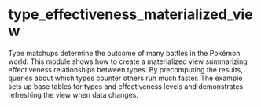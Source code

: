# type_effectiveness_materialized_view
Type matchups determine the outcome of many battles in the Pokémon world. This module shows how to create a materialized view summarizing effectiveness relationships between types. By precomputing the results, queries about which types counter others run much faster. The example sets up base tables for types and effectiveness levels and demonstrates refreshing the view when data changes.
